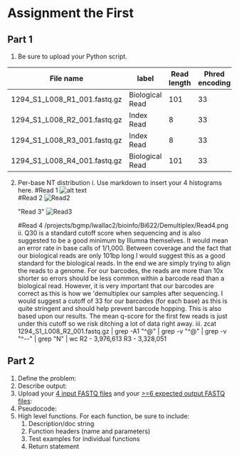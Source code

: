 # Assignment the First

## Part 1
1. Be sure to upload your Python script.

| File name | label | Read length | Phred encoding |
|---|---|---|---|
| 1294_S1_L008_R1_001.fastq.gz | Biological Read | 101 | 33 |
| 1294_S1_L008_R2_001.fastq.gz | Index Read | 8 | 33 |
| 1294_S1_L008_R3_001.fastq.gz | Index Read | 8 | 33 |
| 1294_S1_L008_R4_001.fastq.gz | Biological Read | 101 | 33 |

2. Per-base NT distribution
    i. Use markdown to insert your 4 histograms here.
    #Read 1
    ![alt text]([/projects/bgmp/lwallac2/bioinfo/Bi622/Demultiplex/Read1.png](https://github.com/Logan-Wallace/Demultiplex/blob/master/Read1.png?raw=true))    
    #Read 2
    ![Read2](https://user-images.githubusercontent.com/107602241/181381885-34874444-e5a8-485c-ac10-a0623de47bd3.png)
    
    "Read 3"
    ![Read3](https://user-images.githubusercontent.com/107602241/181381905-73152b12-b336-4120-8965-90df199fb039.png)
    
    #Read 4
    /projects/bgmp/lwallac2/bioinfo/Bi622/Demultiplex/Read4.png    
    ii. Q30 is a standard cutoff score when sequencing and is also suggested to be a good minimum by Illumna 
    themselves. 
    It would mean an error rate in base calls of 1/1,000. Between coverage and the fact that our biological reads are 
    only 101bp long I would suggest
    this as a good standard for the biological reads. In the end we are simply trying to align the reads to a genome. 
    For our barcodes, the reads are more than 10x shorter so errors should be less common within a 
    barcode read than a biological read. However, it is very important that our barcodes are correct as this is how we 
    'demultiplex our samples
    after sequencing. I would suggest a cutoff of 33 for our barcodes (for each base) as this is quite stringent and 
    should help prevent barcode hopping. This is also based upon our results. The mean q-score for the first few reads 
    is just under this cutoff so we risk ditching a lot of data right away.
    iii. zcat 1294_S1_L008_R2_001.fastq.gz | grep -A1 "^@" | grep -v "^@" | grep -v "^--" | grep "N" | wc
         R2 - 3,976,613
         R3 - 3,328,051
    
## Part 2
1. Define the problem:
2. Describe output:
3. Upload your [4 input FASTQ files](../TEST-input_FASTQ) and your [>=6 expected output FASTQ files](../TEST-output_FASTQ):
4. Pseudocode:
5. High level functions. For each function, be sure to include:
    1. Description/doc string
    2. Function headers (name and parameters)
    3. Test examples for individual functions
    4. Return statement

